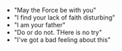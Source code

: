 - "May the Force be with you"
- "I find your lack of faith disturbing"
- "I am your father"
- "Do or do not. THere is no try"
- "I've got a bad feeling about this"
